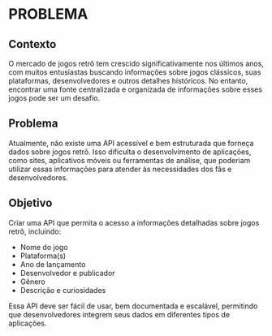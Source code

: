 # PROBLEMA

## Contexto
O mercado de jogos retrô tem crescido significativamente nos últimos anos, com muitos entusiastas buscando informações sobre jogos clássicos, suas plataformas, desenvolvedores e outros detalhes históricos. No entanto, encontrar uma fonte centralizada e organizada de informações sobre esses jogos pode ser um desafio.

## Problema
Atualmente, não existe uma API acessível e bem estruturada que forneça dados sobre jogos retrô. Isso dificulta o desenvolvimento de aplicações, como sites, aplicativos móveis ou ferramentas de análise, que poderiam utilizar essas informações para atender às necessidades dos fãs e desenvolvedores.

## Objetivo
Criar uma API que permita o acesso a informações detalhadas sobre jogos retrô, incluindo:
- Nome do jogo
- Plataforma(s)
- Ano de lançamento
- Desenvolvedor e publicador
- Gênero
- Descrição e curiosidades

Essa API deve ser fácil de usar, bem documentada e escalável, permitindo que desenvolvedores integrem seus dados em diferentes tipos de aplicações.